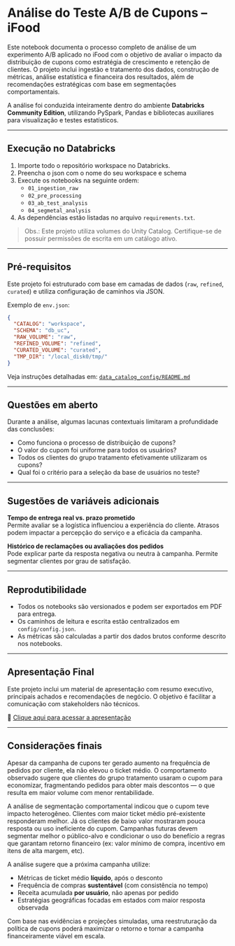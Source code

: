 # Análise do Teste A/B de Cupons – iFood

Este notebook documenta o processo completo de análise de um experimento A/B aplicado no iFood com o objetivo de avaliar o impacto da distribuição de cupons como estratégia de crescimento e retenção de clientes. O projeto inclui ingestão e tratamento dos dados, construção de métricas, análise estatística e financeira dos resultados, além de recomendações estratégicas com base em segmentações comportamentais.

A análise foi conduzida inteiramente dentro do ambiente **Databricks Community Edition**, utilizando PySpark, Pandas e bibliotecas auxiliares para visualização e testes estatísticos.

---

## Execução no Databricks

1. Importe todo o repositório workspace no Databricks.
2. Preencha o json com o nome do seu workspace e schema 
3. Execute os notebooks na seguinte ordem:
   - `01_ingestion_raw`
   - `02_pre_processing`
   - `03_ab_test_analysis`
   - `04_segmetal_analysis`
4. As dependências estão listadas no arquivo `requirements.txt`.

> Obs.: Este projeto utiliza volumes do Unity Catalog. Certifique-se de possuir permissões de escrita em um catálogo ativo.

---

## Pré-requisitos

Este projeto foi estruturado com base em camadas de dados (`raw`, `refined`, `curated`) e utiliza configuração de caminhos via JSON.

Exemplo de `env.json`:

```json
{
  "CATALOG": "workspace",
  "SCHEMA": "db_uc",
  "RAW_VOLUME": "raw",
  "REFINED_VOLUME": "refined",
  "CURATED_VOLUME": "curated",
  "TMP_DIR": "/local_disk0/tmp/"
}
```

Veja instruções detalhadas em: [`data_catalog_config/README.md`](data_catalog_config/README.md)

---

## Questões em aberto

Durante a análise, algumas lacunas contextuais limitaram a profundidade das conclusões:

- Como funciona o processo de distribuição de cupons?
- O valor do cupom foi uniforme para todos os usuários?
- Todos os clientes do grupo tratamento efetivamente utilizaram os cupons?
- Qual foi o critério para a seleção da base de usuários no teste?

---

## Sugestões de variáveis adicionais

**Tempo de entrega real vs. prazo prometido**  
Permite avaliar se a logística influenciou a experiência do cliente. Atrasos podem impactar a percepção do serviço e a eficácia da campanha.

**Histórico de reclamações ou avaliações dos pedidos**  
Pode explicar parte da resposta negativa ou neutra à campanha. Permite segmentar clientes por grau de satisfação.

---

## Reprodutibilidade

- Todos os notebooks são versionados e podem ser exportados em PDF para entrega.
- Os caminhos de leitura e escrita estão centralizados em `config/config.json`.
- As métricas são calculadas a partir dos dados brutos conforme descrito nos notebooks.

---

## Apresentação Final

Este projeto inclui um material de apresentação com resumo executivo, principais achados e recomendações de negócio. O objetivo é facilitar a comunicação com stakeholders não técnicos.

📎 [Clique aqui para acessar a apresentação ](apresentacao.pdf)

---

## Considerações finais

Apesar da campanha de cupons ter gerado aumento na frequência de pedidos por cliente, ela não elevou o ticket médio. O comportamento observado sugere que clientes do grupo tratamento usaram o cupom para economizar, fragmentando pedidos para obter mais descontos — o que resulta em maior volume com menor rentabilidade.

A análise de segmentação comportamental indicou que o cupom teve impacto heterogêneo. Clientes com maior ticket médio pré-existente responderam melhor. Já os clientes de baixo valor mostraram pouca resposta ou uso ineficiente do cupom. Campanhas futuras devem segmentar melhor o público-alvo e condicionar o uso do benefício a regras que garantam retorno financeiro (ex: valor mínimo de compra, incentivo em itens de alta margem, etc).

A análise sugere que a próxima campanha utilize:

- Métricas de ticket médio **líquido**, após o desconto
- Frequência de compras **sustentável** (com consistência no tempo)
- Receita acumulada **por usuário**, não apenas por pedido
- Estratégias geográficas focadas em estados com maior resposta observada

Com base nas evidências e projeções simuladas, uma reestruturação da política de cupons poderá maximizar o retorno e tornar a campanha financeiramente viável em escala.
